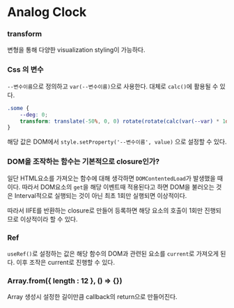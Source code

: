 # Analog Clock

### transform
변형을 통해 다양한 visualization styling이 가능하다. 

### Css 의 변수

`--변수이름`으로 정의하고 `var(--변수이름)`으로 사용한다. 대체로 `calc()`에 활용될 수 있다.
```css
.some {
    --deg: 0;
    transform: translate(-50%, 0, 0) rotate(rotate(calc(var(--var) * 1deg)))
}
```

해당 값은 DOM에서 `style.setProperty('--변수이름', value)` 으로 설정할 수 있다. 

### DOM을 조작하는 함수는 기본적으로 closure인가?

일단 HTML요소를 가져오는 함수에 대해 생각하면 `DOMContentedLoad`가 발생했을 때 이다. 따라서 DOM요소의 `get`을 해당 이벤트때 적용된다고 하면 DOM을 불러오는 것은 Interval적으로 실행되는 것이 아닌 최초 1회만 실행되면 이상적이다.

따라서 IIFE를 반환하는 closure로 만들어 등록하면 해당 요소의 호출이 1회만 진행되므로 이상적이라 할 수 있다.

### Ref

`useRef()`로 설정하는 값은 해당 함수의 DOM과 관련된 요소를 `current`로 가져오게 된다. 이후 조작은 current로 진행할 수 있다.

### Array.from({ length : 12 }, () => {})

Array 생성시 설정한 길이만큼 callback의 return으로 만들어진다.
